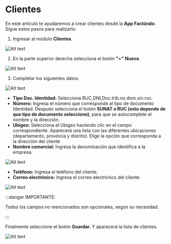 # Clientes

En este artículo te ayudaremos a crear clientes desde la **App Factúralo**. Sigue estos pasos para realizarlo:

1. Ingresar al módulo **Clientes**.

![Alt text](img/Clientes.jpg)

2. En la parte superior derecha selecciona el botón **"+" Nuevo**.

![Alt text](img/app8.jpeg)

3. Completar los siguientes datos:

![Alt text](img/app9.jpeg)

- **Tipo Doc. Identidad:** Selecciona RUC,DNI,Doc.trib.no.dom.sin.ruc.
- **Número:** Ingresa el número que corresponde al tipo de documento Identidad. Después selecciona el botón **SUNAT o RUC (esto depende de que tipo de documento selecciono)**, para que se autocomplete el nombre y la dirección.
- **Ubigeo:** Selecciona el Ubigeo haciendo clic en el campo correspondiente. Aparecerá una lista con las diferentes ubicaciones (departamento, provincia y distrito). Elige la opción que corresponda a la dirección del cliente
- **Nombre comercial:** Ingresa la denominación que identifica a la empresa.

![Alt text](img/app10.jpeg)


- **Teléfono:** Ingresa el teléfono del cliente.
- **Correo electrónico:** Ingresa el correo electrónico del cliente.

![Alt text](img/app18.jpeg)

:::danger IMPORTANTE:

Todos los campos no mencionados son opcionales, según su necesidad.

:::

Finalmente seleccione el botón **Guardar.** Y aparecerá la lista de clientes.

![Alt text](img/app11.jpeg)

